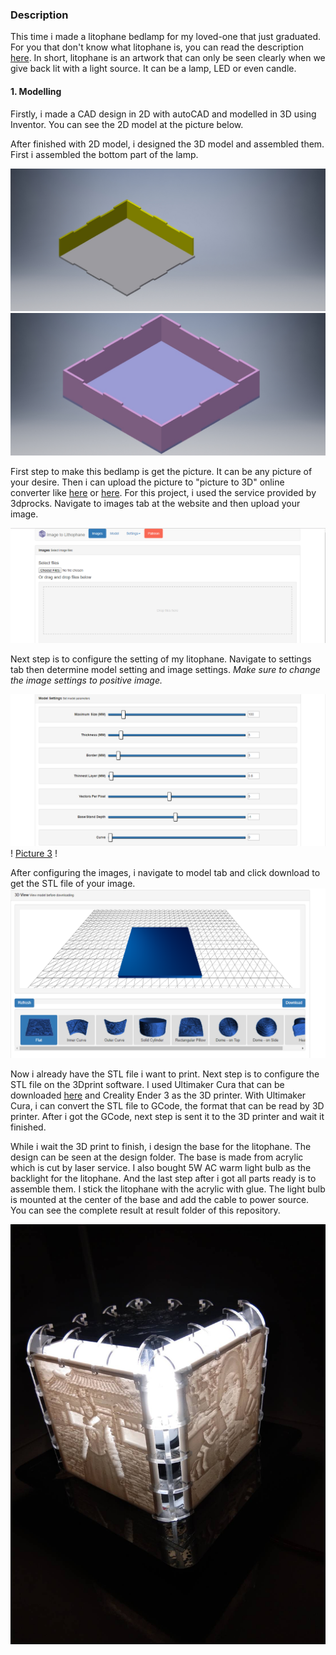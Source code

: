 ### Description

This time i made a litophane bedlamp for my loved-one that just graduated. For you that don't know what litophane is, you can read the description [here](https://en.wikipedia.org/wiki/Lithophane). In short, litophane is an artwork that can only be seen clearly when we give back lit with a light source. It can be a lamp, LED or even candle. 

#### 1. Modelling
Firstly, i made a CAD design in 2D with autoCAD and modelled in 3D using Inventor. You can see the 2D model at the picture below.

After finished with 2D model, i designed the 3D model and assembled them. First i assembled the bottom part of the lamp.
<p align="center">
  <img  src="https://github.com/falithurrahman/litophane_bedlamp/blob/master/Design/step1.jpg">
    <img  src="https://github.com/falithurrahman/litophane_bedlamp/blob/master/Design/step2.jpg">
</p>


First step to make this bedlamp is get the picture. It can be any picture of your desire. Then i can upload the picture to "picture to 3D" online converter like [here](http://3dp.rocks/lithophane/) or [here](https://lithophanemaker.com/). For this project, i used the service provided by 3dprocks. Navigate to images tab at the website and then upload your image. 

![Picture 1](https://github.com/falithurrahman/litophane_bedlamp/blob/master/Step/1.PNG "Picture 1")

Next step is to configure the setting of my litophane. Navigate to settings tab then determine model setting and image settings. *Make sure to change the image settings to positive image.*

![Picture 2](https://github.com/falithurrahman/litophane_bedlamp/blob/master/Step/2.PNG "Picture 2") !
[Picture 3](https://github.com/falithurrahman/litophane_bedlamp/blob/master/Step/3.PNG "Picture 3") !

After configuring the images, i navigate to model tab and click download to get the STL file of your image. ![Picture 4](https://github.com/falithurrahman/litophane_bedlamp/blob/master/Step/4.PNG "Picture 4")

Now i already have the STL file i want to print. Next step is to configure the STL file on the 3Dprint software. I used Ultimaker Cura that can be downloaded [here](https://ultimaker.com/software/ultimaker-cura) and Creality Ender 3 as the 3D printer. With Ultimaker Cura, i can convert the STL file to GCode, the format that can be read by 3D printer. After i got the GCode, next step is sent it to the 3D printer and wait it finished.

While i wait the 3D print to finish, i design the base for the litophane. The design can be seen at the design folder. The base is made from acrylic which is cut by laser service. I also bought 5W AC warm light bulb as the backlight for the litophane. And the last step after i got all parts ready is to assemble them. I stick the litophane with the acrylic with glue. The light bulb is mounted at the center of the base and add the cable to power source. You can see the complete result at result folder of this repository.


![Picture 5](https://github.com/falithurrahman/litophane_bedlamp/blob/master/Result/88363.jpg "Picture 5")
